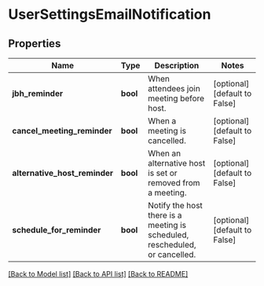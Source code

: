 # UserSettingsEmailNotification

## Properties
Name | Type | Description | Notes
------------ | ------------- | ------------- | -------------
**jbh_reminder** | **bool** | When attendees join meeting before host. | [optional] [default to False]
**cancel_meeting_reminder** | **bool** | When a meeting is cancelled. | [optional] [default to False]
**alternative_host_reminder** | **bool** | When an alternative host is set or removed from a meeting. | [optional] [default to False]
**schedule_for_reminder** | **bool** | Notify the host there is a meeting is scheduled, rescheduled, or cancelled. | [optional] [default to False]

[[Back to Model list]](../README.md#documentation-for-models) [[Back to API list]](../README.md#documentation-for-api-endpoints) [[Back to README]](../README.md)

